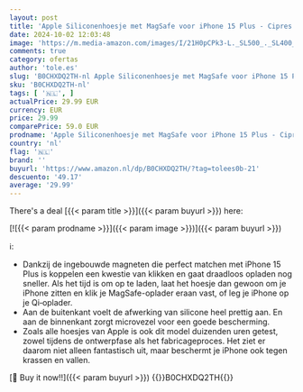 ```yaml
---
layout: post
title: 'Apple Siliconenhoesje met MagSafe voor iPhone 15 Plus - Cipres '
date: 2024-10-02 12:03:48
image: 'https://m.media-amazon.com/images/I/21H0pCPk3-L._SL500_._SL400_.jpg'
comments: true
category: ofertas
author: 'tole.es'
slug: 'B0CHXDQ2TH-nl Apple Siliconenhoesje met MagSafe voor iPhone 15 Plus -...'
sku: 'B0CHXDQ2TH-nl'
tags: [ '🇳🇱', ]
actualPrice: 29.99 EUR
currency: EUR
price: 29.99
comparePrice: 59.0 EUR
prodname: 'Apple Siliconenhoesje met MagSafe voor iPhone 15 Plus - Cipres '
country: 'nl'
flag: '🇳🇱'
brand: ''
buyurl: 'https://www.amazon.nl/dp/B0CHXDQ2TH/?tag=tolees0b-21'
descuento: '49.17'
average: '29.99'
---
```


There's a deal [{{< param title >}}]({{< param buyurl >}})  here:

[![{{< param prodname >}}]({{< param image >}})]({{< param buyurl >}})

ℹ️:

- Dankzij de ingebouwde magneten die perfect matchen met iPhone 15 Plus is koppelen een kwestie van klikken en gaat draadloos opladen nog sneller. Als het tijd is om op te laden, laat het hoesje dan gewoon om je iPhone zitten en klik je MagSafe-oplader eraan vast, of leg je iPhone op je Qi‑oplader.
- Aan de buitenkant voelt de afwerking van silicone heel prettig aan. En aan de binnenkant zorgt microvezel voor een goede bescherming.
- Zoals alle hoesjes van Apple is ook dit model duizenden uren getest, zowel tijdens de ontwerpfase als het fabricageproces. Het ziet er daarom niet alleen fantastisch uit, maar beschermt je iPhone ook tegen krassen en vallen.

[🛒 Buy it now!!]({{< param buyurl >}})
{{<world>}}B0CHXDQ2TH{{</world>}}
